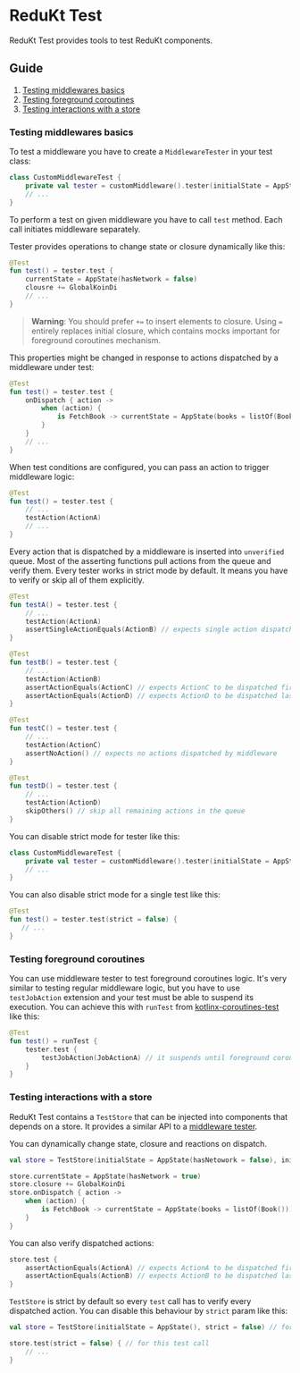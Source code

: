 # ReduKt Test

ReduKt Test provides tools to test ReduKt components.

## Guide

1. [Testing middlewares basics](#testing-middlewares-basics)
2. [Testing foreground coroutines](#testing-foreground-coroutines)
3. [Testing interactions with a store](#testing-interactions-with-a-store)


### Testing middlewares basics

To test a middleware you have to create a `MiddlewareTester` in your test class:

```kotlin
class CustomMiddlewareTest {
    private val tester = customMiddleware().tester(initialState = AppState(), initialClosure = EmptyDispatchClosure)
    // ...
}
```

To perform a test on given middleware you have to call `test` method. Each call initiates middleware separately.

Tester provides operations to change state or closure dynamically like this:

```kotlin
@Test
fun test() = tester.test {
    currentState = AppState(hasNetwork = false)
    clousre += GlobalKoinDi
    // ...
}
```

> **Warning**: You should prefer `+=` to insert elements to closure.
> Using `=` entirely replaces initial closure, which contains mocks important for foreground coroutines mechanism.

This properties might be changed in response to actions dispatched by a middleware under test:

```kotlin
@Test
fun test() = tester.test {
    onDispatch { action ->
        when (action) {
            is FetchBook -> currentState = AppState(books = listOf(Book()))
        }
    }
    // ...
}
```

When test conditions are configured, you can pass an action to trigger middleware logic:

```kotlin
@Test
fun test() = tester.test {
    // ...
    testAction(ActionA)
    // ...
}
```

Every action that is dispatched by a middleware is inserted into `unverified` queue. 
Most of the asserting functions pull actions from the queue and verify them.
Every tester works in strict mode by default. It means you have to verify or skip all of them explicitly.

```kotlin
@Test
fun testA() = tester.test {
    // ...
    testAction(ActionA)
    assertSingleActionEquals(ActionB) // expects single action dispatched by middleware under test
}

@Test
fun testB() = tester.test {
    // ...
    testAction(ActionB)
    assertActionEquals(ActionC) // expects ActionC to be dispatched first by middleware under test
    assertActionEquals(ActionD) // expects ActionD to be dispatched last by middleware under test
}

@Test
fun testC() = tester.test {
    // ...
    testAction(ActionC)
    assertNoAction() // expects no actions dispatched by middleware
}

@Test
fun testD() = tester.test {
    // ...
    testAction(ActionD)
    skipOthers() // skip all remaining actions in the queue
}
```

You can disable strict mode for tester like this:

```kotlin
class CustomMiddlewareTest {
    private val tester = customMiddleware().tester(initialState = AppState(), strict = false)
    // ...
}
```

You can also disable strict mode for a single test like this:

```kotlin
@Test
fun test() = tester.test(strict = false) {
   // ...
}
```

### Testing foreground coroutines

You can use middleware tester to test foreground coroutines logic. 
It's very similar to testing regular middleware logic, but you have to use `testJobAction` extension and 
your test must be able to suspend its execution. You can achieve this with `runTest` from 
[kotlinx-coroutines-test](https://github.com/Kotlin/kotlinx.coroutines/blob/master/kotlinx-coroutines-test) like this:

```kotlin
@Test
fun test() = runTest {
    tester.test {
        testJobAction(JobActionA) // it suspends until foreground coroutine completes
    }
}
```

### Testing interactions with a store

ReduKt Test contains a `TestStore` that can be injected into components that depends on a store.
It provides a similar API to a [middleware tester](#testing-middlewares-basics). 

You can dynamically change state, closure and reactions on dispatch.

```kotlin
val store = TestStore(initialState = AppState(hasNetowork = false), initialClosure = EmptyDispatchClosure)

store.currentState = AppState(hasNetwork = true)
store.closure += GlobalKoinDi
store.onDispatch { action ->
    when (action) {
        is FetchBook -> currentState = AppState(books = listOf(Book()))
    }
}
```

You can also verify dispatched actions:

```kotlin
store.test {
    assertActionEquals(ActionA) // expects ActionA to be dispatched first with this store
    assertActionEquals(ActionB) // expects ActionB to be dispatched last with this store
}
```

`TestStore` is strict by default so every `test` call has to verify every dispatched action. You can disable this behaviour
by `strict` param like this:

```kotlin
val store = TestStore(initialState = AppState(), strict = false) // for every test call

store.test(strict = false) { // for this test call
    // ... 
}
```